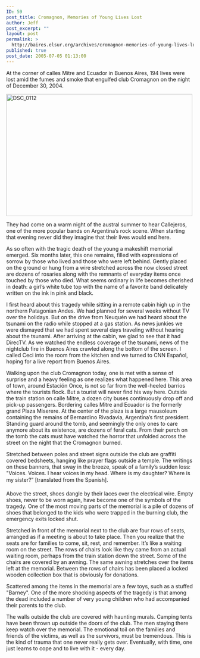 ```yaml
---
ID: 59
post_title: Cromagnon, Memories of Young Lives Lost
author: Jeff
post_excerpt: ""
layout: post
permalink: >
  http://baires.elsur.org/archives/cromagnon-memories-of-young-lives-lost/
published: true
post_date: 2005-07-05 01:13:00
---
```

At the corner of calles Mitre and Ecuador in Buenos Aires, 194 lives were lost amid the fumes and smoke that engulfed club Cromagnon on the night of December 30, 2004.

 <a data-flickr-embed="true"  href="https://www.flickr.com/photos/jeffbarry/14180477934/in/album-394555/" title="DSC_0112"><img src="https://farm8.staticflickr.com/7338/14180477934_158ee9a2c3.jpg" width="500" height="328" alt="DSC_0112"></a>

They had come on a warm night of the austral summer to hear Callejeros, one of the more popular bands on Argentina’s rock scene. When starting that evening never did they imagine that their lives would end here.


As so often with the tragic death of the young a makeshift memorial emerged. Six months later, this one remains, filled with expressions of sorrow by those who lived and those who were left behind. Gently placed on the ground or hung from a wire stretched across the now closed street are dozens of rosaries along with the remnants of everyday items once touched by those who died. What seems ordinary in life becomes cherished in death: a girl’s white tube top with the name of a favorite band delicately written on the ink in pink and black.

I first heard about this tragedy while sitting in a remote cabin high up in the northern Patagonian Andes. We had planned for several weeks without TV over the holidays. But on the drive from Neuquén we had heard about the tsunami on the radio while stopped at a gas station. As news junkies we were dismayed that we had spent several days traveling without hearing about the tsunami. After arriving at the cabin, we glad to see that it had DirecTV. As we watched the endless coverage of the tsunami, news of the nightclub fire in Buenos Aires crawled along the bottom of the screen. I called Ceci into the room from the kitchen and we turned to CNN Español, hoping for a live report from Buenos Aires.

Walking upon the club Cromagnon today, one is met with a sense of surprise and a heavy feeling as one realizes what happened here. This area of town, around Estación Once, is not so far from the well-heeled barrios where the tourists flock. But a tourist will never find his way here. Outside the train station on calle Mitre, a dozen city buses continuously drop off and pick-up passengers. Bordering calles Mitre and Ecuador is the formerly grand Plaza Miserere. At the center of the plaza is a large mausoleum containing the remains of Bernardino Rivadavia, Argentina’s first president. Standing guard around the tomb, and seemingly the only ones to care anymore about its existence, are dozens of feral cats. From their perch on the tomb the cats must have watched the horror that unfolded across the street on the night that the Cromagnon burned.

Stretched between poles and street signs outside the club are graffiti covered bedsheets, hanging like prayer flags outside a temple. The writings on these banners, that sway in the breeze, speak of a family’s sudden loss: "Voices. Voices. I hear voices in my head. Where is my daughter? Where is my sister?” [translated from the Spanish].

Above the street, shoes dangle by their laces over the electrical wire. Empty shoes, never to be worn again, have become one of the symbols of the tragedy. One of the most moving parts of the memorial is a pile of dozens of shoes that belonged to the kids who were trapped in the burning club, the emergency exits locked shut.

Stretched in front of the memorial next to the club are four rows of seats, arranged as if a meeting is about to take place. Then you realize that the seats are for families to come, sit, rest, and remember. It’s like a waiting room on the street. The rows of chairs look like they came from an actual waiting room, perhaps from the train station down the street. Some of the chairs are covered by an awning. The same awning stretches over the items left at the memorial. Between the rows of chairs has been placed a locked wooden collection box that is obviously for donations.

Scattered among the items in the memorial are a few toys, such as a stuffed "Barney". One of the more shocking aspects of the tragedy is that among the dead included a number of very young children who had accompanied their parents to the club.

The walls outside the club are covered with haunting murals. Camping tents have been thrown up outside the doors of the club. The men staying there keep watch over the memorial. The emotional toil on the families and friends of the victims, as well as the survivors, must be tremendous. This is the kind of trauma that one never really gets over. Eventually, with time, one just learns to cope and to live with it - every day.